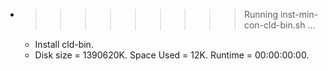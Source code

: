 * >>>>>>>>> Running inst-min-con-cld-bin.sh ...
  * Install cld-bin.
  * Disk size = 1390620K. Space Used = 12K. Runtime = 00:00:00:00.
